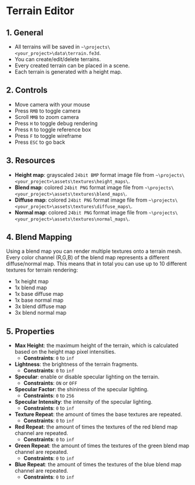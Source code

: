 # Terrain Editor

## 1. General

- All terrains will be saved in `~\projects\<your_project>\data\terrain.fe3d`.
- You can create/edit/delete terrains.
- Every created terrain can be placed in a scene.
- Each terrain is generated with a height map.

## 2. Controls

- Move camera with your mouse
- Press `RMB` to toggle camera
- Scroll `MMB` to zoom camera
- Press `H` to toggle debug rendering
- Press `R` to toggle reference box
- Press `F` to toggle wireframe
- Press `ESC` to go back

## 3. Resources

- **Height map**: grayscaled `24bit BMP` format image file from `~\projects\<your_project>\assets\textures\height_maps\`.
- **Blend map**: colored `24bit PNG` format image file from `~\projects\<your_project>\assets\textures\blend_maps\`.
- **Diffuse map**: colored `24bit PNG` format image file from `~\projects\<your_project>\assets\textures\diffuse_maps\`.
- **Normal map**: colored `24bit PNG` format image file from `~\projects\<your_project>\assets\textures\normal_maps\`.

## 4. Blend Mapping

Using a blend map you can render multiple textures onto a terrain mesh. Every color channel (R,G,B) of the blend map represents a different diffuse/normal map. This means that in total you can use up to 10 different textures for terrain rendering:

- 1x height map
- 1x blend map
- 1x base diffuse map
- 1x base normal map
- 3x blend diffuse map
- 3x blend normal map

## 5. Properties

- **Max Height**: the maximum height of the terrain, which is calculated based on the height map pixel intensities.
  - **Constraints**: `0` to `inf`
- **Lightness**: the brightness of the terrain fragments.
  - **Constraints**: `0` to `inf`
- **Specular**: enable or disable specular lighting on the terrain.
  - **Constraints**: `ON` or `OFF`
- **Specular Factor**: the shininess of the specular lighting.
  - **Constraints**: `0` to `256`
- **Specular Intensity**: the intensity of the specular lighting.
  - **Constraints**: `0` to `inf`
- **Texture Repeat**: the amount of times the base textures are repeated.
  - **Constraints**: `0` to `inf`
- **Red Repeat**: the amount of times the textures of the red blend map channel are repeated.
  - **Constraints**: `0` to `inf`
- **Green Repeat**: the amount of times the textures of the green blend map channel are repeated.
  - **Constraints**: `0` to `inf`
- **Blue Repeat**: the amount of times the textures of the blue blend map channel are repeated.
  - **Constraints**: `0` to `inf`
